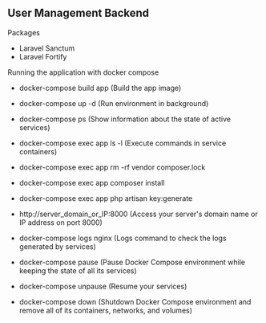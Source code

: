 ## User Management Backend

Packages
* Laravel Sanctum
* Laravel Fortify

Running the application with docker compose
* docker-compose build app (Build the app image)
* docker-compose up -d (Run environment in background)
* docker-compose ps (Show information about the state of active services)
* docker-compose exec app ls -l (Execute commands in service containers)
* docker-compose exec app rm -rf vendor composer.lock
* docker-compose exec app composer install
* docker-compose exec app php artisan key:generate
* http://server_domain_or_IP:8000 (Access your server's domain name or IP address on port 8000)

* docker-compose logs nginx (Logs command to check the logs generated by services)
* docker-compose pause (Pause Docker Compose environment while keeping the state of all its services)
* docker-compose unpause (Resume your services)

* docker-compose down (Shutdown Docker Compose environment and remove all of its containers, networks, and volumes)